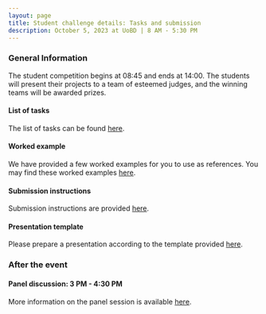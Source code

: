 ```yaml
---
layout: page
title: Student challenge details: Tasks and submission
description: October 5, 2023 at UoBD | 8 AM - 5:30 PM
---
```


### General Information
The student competition begins at 08:45 and ends at 14:00. 
The students will present their projects to a team of esteemed judges, and the winning teams will be awarded prizes. 

#### List of tasks
The list of tasks can be found [here](https://media.tenor.com/_Y3doxogbV4AAAAC/gotcha-funny.gif).

#### Worked example
We have provided a few worked examples for you to use as references. You may find these worked examples [here](/dubAI-student-challenge/workedExamples).

#### Submission instructions
Submission instructions are provided [here](/dubAI-student-challenge/submission).

#### Presentation template
Please prepare a presentation according to the template provided [here](https://docs.google.com/presentation/d/11tE3jLWOdaEPhMsoWNvAEnFpINp9zjm2ZWelGsYOyDw/edit?usp=sharing). 

### After the event

#### Panel discussion: 3 PM - 4:30 PM <br>
More information on the panel session is available [here](https://www.birmingham.ac.uk/dubai/events/2023/the-future-of-ai-in-education.aspx).

